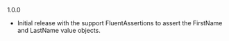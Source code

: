 ﻿1.0.0
  - Initial release with the support FluentAssertions to assert the FirstName and LastName value objects.
